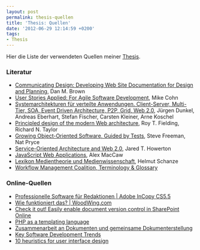 ```yaml
---
layout: post
permalink: thesis-quellen
title: 'Thesis: Quellen'
date: '2012-06-29 12:14:59 +0200'
tags:
- Thesis
---
```

<p>Hier die Liste der verwendeten Quellen meiner <a href="/thesis-abstract">Thesis</a>.</p>
<h3>Literatur</h3>
<ul>
<li><a href="http://l.tckr.cc/MuMNdv">Communicating Design: Developing Web Site Documentation for Design and Planning</a>, Dan M. Brown</li>
<li><a href="http://l.tckr.cc/LFios2">User Stories Applied: For Agile Software Development</a>, Mike Cohn</li>
<li><a href="http://l.tckr.cc/MFoWUR">Systemarchitekturen für verteilte Anwendungen. Client-Server, Multi-Tier, SOA, Event Driven Architecture, P2P, Grid, Web 2.0</a>, Jürgen Dunkel, Andreas Eberhart, Stefan Fischer, Carsten Kleiner, Arne Koschel</li>
<li><a href="http://l.tckr.cc/LUhQep">Principled design of the modern Web architecture</a>, Roy T. Fielding, Richard N. Taylor</li>
<li><a href="http://l.tckr.cc/OEf9mv">Growing Object-Oriented Software, Guided by Tests</a>, Steve Freeman, Nat Pryce</li>
<li><a href="http://l.tckr.cc/KHni3r">Service-Oriented Architecture and Web 2.0</a>, Jared T. Howerton</li>
<li><a href="http://l.tckr.cc/KHnmQS">JavaScript Web Applications</a>, Alex MacCaw</li>
<li><a href="http://l.tckr.cc/KHnxf4">Lexikon Medientheorie und Medienwissenschaft</a>, Helmut Schanze</li>
<li><a href="http://l.tckr.cc/KHnzTZ">Workflow Management Coalition, Terminology & Glossary</a></li>
</ul>
<h3>Online-Quellen</h3>
<ul>
<li><a href="http://l.tckr.cc/HMQNo8">Professionelle Software für Redaktionen | Adobe InCopy CS5.5</a></li>
<li><a href="http://l.tckr.cc/HJMWTI">Wie funktioniert das? | WoodWing.com</a></li>
<li><a href="http://l.tckr.cc/IUMZQu">Check it out! Easily enable document version control in SharePoint Online</a></li>
<li><a href="http://l.tckr.cc/KG5ZSR">PHP as a templating language</a></li>
<li><a href="http://l.tckr.cc/Ja5QX0">Zusammenarbeit an Dokumenten und gemeinsame Dokumenterstellung</a></li>
<li><a href="http://l.tckr.cc/II1jNz">Key Software Development Trends</a></li>
<li><a href="http://l.tckr.cc/IWoaFd">10 heuristics for user interface design</a></li>
</ul>

